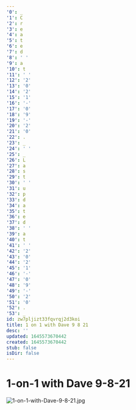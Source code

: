 ```yaml
---
'0': _
'1': C
'2': r
'3': e
'4': a
'5': t
'6': e
'7': d
'8': ' '
'9': a
'10': t
'11': ' '
'12': '2'
'13': '0'
'14': '2'
'15': '1'
'16': '-'
'17': '0'
'18': '9'
'19': '-'
'20': '2'
'21': '0'
'22': .
'23': _
'24': ' '
'25': _
'26': L
'27': a
'28': s
'29': t
'30': ' '
'31': u
'32': p
'33': d
'34': a
'35': t
'36': e
'37': d
'38': ' '
'39': a
'40': t
'41': ' '
'42': '2'
'43': '0'
'44': '2'
'45': '1'
'46': '-'
'47': '0'
'48': '9'
'49': '-'
'50': '2'
'51': '0'
'52': .
'53': _
id: zw7pljizt33fqvrqj2d3koi
title: 1 on 1 with Dave 9 8 21
desc: ''
updated: 1645573670442
created: 1645573670442
stub: false
isDir: false
---
```


# 1-on-1 with Dave 9-8-21


![1-on-1-with-Dave-9-8-21.jpg](/assets/1-on-1-with-dave-9-8-21-g5jhmwzv8rsg.jpg)

